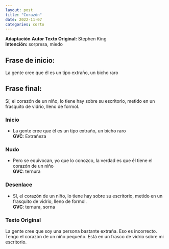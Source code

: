 ```yaml
---
layout: post
title: "Corazón"
date: 2022-11-07
categories: corto
---
```


**Adaptación**
**Autor Texto Original:** Stephen King  
**Intención:** sorpresa, miedo  


## Frase de inicio:
La gente cree que él es un tipo extraño, un bicho raro


## Frase final:
Sí, el corazón de un niño, lo tiene hay sobre su escritorio, metido en un frasquito de vidrio, lleno de formol.  

### Inicio

- La gente cree que él es un tipo extraño, un bicho raro  
**GVC**: Extrañeza

### Nudo

- Pero se equivocan, yo que lo conozco, la verdad es que él tiene el corazón de un niño  
**GVC**: ternura

### Desenlace

- Sí, el corazón de un niño, lo tiene hay sobre su escritorio, metido en un frasquito de vidrio, lleno de formol.  
**GVC**: ternura, sorna


### Texto Original

La gente cree que soy una persona bastante extraña. Eso es incorrecto. Tengo el corazón de un niño pequeño. Está en un frasco de vidrio sobre mi escritorio.